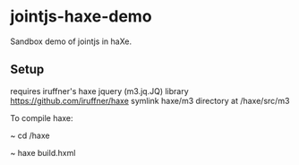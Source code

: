 # jointjs-haxe-demo
Sandbox demo of jointjs in haXe.

## Setup
requires iruffner's haxe jquery (m3.jq.JQ) library https://github.com/iruffner/haxe
symlink haxe/m3 directory at /haxe/src/m3

To compile haxe:

~ cd /haxe

~ haxe build.hxml
